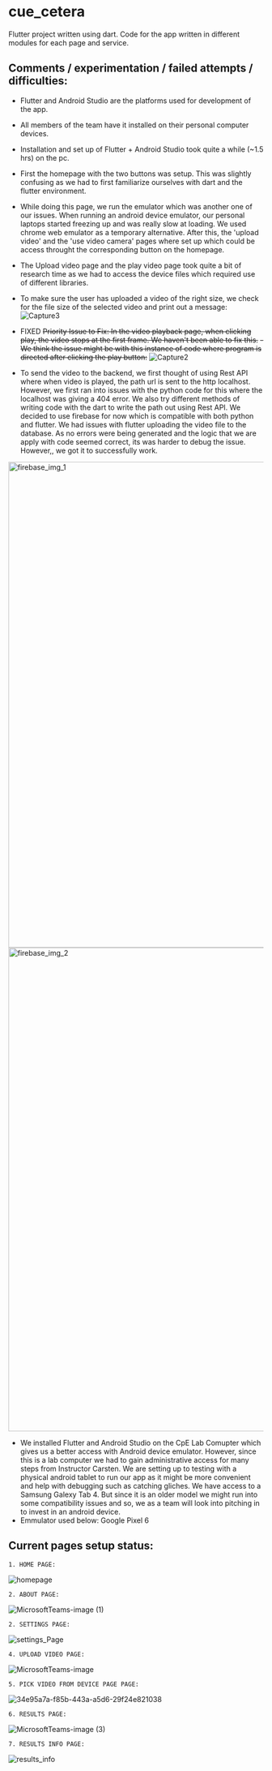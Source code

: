 # cue_cetera

Flutter project written using dart.
Code for the app written in different modules for each page and service.

Comments / experimentation / failed attempts / difficulties:
---------------	
- Flutter and Android Studio are the platforms used for development of the app.
- All members of the team have it installed on their personal computer devices.
- Installation and set up of Flutter + Android Studio took quite a while (~1.5 hrs) on the pc. 
- First the homepage with the two buttons was setup. This was slightly confusing as we had to first familiarize ourselves with dart and the flutter environment. 
- While doing this page, we run the emulator which was another one of our issues. When running an android device emulator, our personal laptops started freezing up and was really slow at loading. We used chrome web emulator as a temporary alternative. After this, the 'upload video' and the 'use video camera' pages where set up which could be access throught the corresponding button on the homepage. 
- The Upload video page and the play video page took quite a bit of research time as we had to access the device files which required use of different libraries.
- To make sure the user has uploaded a video of the right size, we check for the file size of the selected video and print out a message:
  ![Capture3](https://user-images.githubusercontent.com/44105687/228719377-00f5d4e9-f3c1-4691-988d-b1c869cf0de4.PNG)

- FIXED ~~Priority Issue to Fix: In the video playback page, when clicking play, the video stops at the first frame. We haven't been able to fix this.~~
 ~~- We think the issue might be with this instance of code where program is directed after clicking the play button:~~
   ![Capture2](https://user-images.githubusercontent.com/44105687/228716490-16c6895c-c482-4efd-8401-98c3ad4b2f34.PNG)


- To send the video to the backend, we first thought of using Rest API where when video is played, the path url is sent to the http localhost. However, we first ran into issues with the python code for this where the localhost was giving a 404 error. We also try different methods of writing code with the dart to write the path out using Rest API. We decided to use firebase for now which is compatible with both python and flutter. We had issues with flutter uploading the video file to the database. As no errors were being generated and the logic that we are apply with code seemed correct, its was harder to debug the issue. However,, we got it to successfully work.

<img width="958" alt="firebase_img_1" src="https://user-images.githubusercontent.com/44105687/228723575-a9668f42-4381-4d1d-bc18-4369388e2bde.png">

<img width="954" alt="firebase_img_2" src="https://user-images.githubusercontent.com/44105687/228723596-fdaaa734-ae09-4b74-89fb-3d3591c6da87.png">

- We installed Flutter and Android Studio on the CpE Lab Comupter which gives us a better access with Android device emulator. However, since this is a lab computer we had to gain administrative access for many steps from Instructor Carsten. We are setting up to testing with a physical android tablet to run our app as it might be more convenient and help with debugging such as catching gliches. We have access to a Samsung Galexy Tab 4. But since it is an older model we might run into some compatibility issues and so, we as a team will look into pitching in to invest in an android device.
- Emmulator used below: Google Pixel 6


Current pages setup status:
---------------	
```
1. HOME PAGE:
```

![homepage](https://github.com/AmaniN16/Cue-Cetera/assets/44105687/1d589536-ceca-4671-84c6-a21efbec21e6)


```
2. ABOUT PAGE:
```

![MicrosoftTeams-image (1)](https://github.com/AmaniN16/Cue-Cetera/assets/44105687/6e55805d-82fe-45b4-b770-be0a0db5f94e)


```
2. SETTINGS PAGE:
```

![settings_Page](https://github.com/AmaniN16/Cue-Cetera/assets/44105687/d6dc0beb-28fb-4f71-88f3-8cad6ccc3a3c)



```
4. UPLOAD VIDEO PAGE:
```

![MicrosoftTeams-image](https://github.com/AmaniN16/Cue-Cetera/assets/44105687/fe66433c-6e4c-4758-925a-2cf07d774ce7)




```
5. PICK VIDEO FROM DEVICE PAGE PAGE:
```

![34e95a7a-f85b-443a-a5d6-29f24e821038](https://user-images.githubusercontent.com/44105687/228425794-c82b6608-aaf8-4bcd-a638-50ec1a4d5289.jpg)



```
6. RESULTS PAGE:
```

![MicrosoftTeams-image (3)](https://github.com/AmaniN16/Cue-Cetera/assets/44105687/98102289-037b-49b4-a6f0-8c37d6236965)



```
7. RESULTS INFO PAGE:
```

![results_info](https://github.com/AmaniN16/Cue-Cetera/assets/44105687/9211e303-f8c0-424e-be29-e6e0f8b852af)
